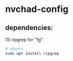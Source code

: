 # nvchad-config

## dependencies:

(1) ripgrep for "<leader>fg".

```sh
# ubuntu
sudo apt install ripgrep
```


